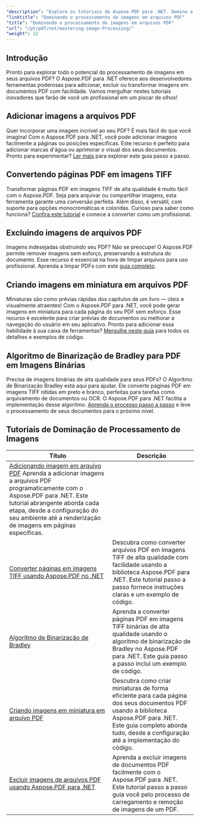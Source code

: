 ```yaml
---
"description": "Explore os tutoriais do Aspose.PDF para .NET. Domine a adição, a conversão e o gerenciamento de imagens em arquivos PDF com guias e exemplos de código fáceis de seguir e otimizados para SEO."
"linktitle": "Dominando o processamento de imagens em arquivos PDF"
"title": "Dominando o processamento de imagens em arquivos PDF"
"url": "/pt/pdf/net/mastering-image-Processing/"
"weight": 22
---
```


## Introdução

Pronto para explorar todo o potencial do processamento de imagens em seus arquivos PDF? O Aspose.PDF para .NET oferece aos desenvolvedores ferramentas poderosas para adicionar, excluir ou transformar imagens em documentos PDF com facilidade. Vamos mergulhar nestes tutoriais inovadores que farão de você um profissional em um piscar de olhos!

## Adicionar imagens a arquivos PDF  

Quer incorporar uma imagem incrível ao seu PDF? É mais fácil do que você imagina! Com o Aspose.PDF para .NET, você pode adicionar imagens facilmente a páginas ou posições específicas. Este recurso é perfeito para adicionar marcas d'água ou aprimorar o visual dos seus documentos. Pronto para experimentar? [Ler mais](./adding-image/) para explorar este guia passo a passo.

## Convertendo páginas PDF em imagens TIFF  

Transformar páginas PDF em imagens TIFF de alta qualidade é muito fácil com o Aspose.PDF. Seja para arquivar ou compartilhar imagens, esta ferramenta garante uma conversão perfeita. Além disso, é versátil, com suporte para opções monocromáticas e coloridas. Curioso para saber como funciona? [Confira este tutorial](./convert-pages-to-tiff-images/) e comece a converter como um profissional.

## Excluindo imagens de arquivos PDF  

Imagens indesejadas obstruindo seu PDF? Não se preocupe! O Aspose.PDF permite remover imagens sem esforço, preservando a estrutura do documento. Esse recurso é essencial na hora de limpar arquivos para uso profissional. Aprenda a limpar PDFs com este [guia completo](./delete-images-from-pdf-files/).  

## Criando imagens em miniatura em arquivos PDF  

Miniaturas são como prévias rápidas dos capítulos de um livro — úteis e visualmente atraentes! Com o Aspose.PDF para .NET, você pode gerar imagens em miniatura para cada página do seu PDF sem esforço. Esse recurso é excelente para criar prévias de documentos ou melhorar a navegação do usuário em seu aplicativo. Pronto para adicionar essa habilidade à sua caixa de ferramentas? [Mergulhe neste guia](./creating-thumbnail-images/) para todos os detalhes e exemplos de código.

## Algoritmo de Binarização de Bradley para PDF em Imagens Binárias  

Precisa de imagens binárias de alta qualidade para seus PDFs? O Algoritmo de Binarização Bradley está aqui para ajudar. Ele converte páginas PDF em imagens TIFF nítidas em preto e branco, perfeitas para tarefas como arquivamento de documentos ou OCR. O Aspose.PDF para .NET facilita a implementação desse algoritmo. [Aprenda o processo passo a passo](./bradley-binarization-algorithm/) e leve o processamento de seus documentos para o próximo nível.

## Tutoriais de Dominação de Processamento de Imagens
| Título | Descrição |
| --- | --- | 
| [Adicionando imagem em arquivo PDF](./adding-image/) Aprenda a adicionar imagens a arquivos PDF programaticamente com o Aspose.PDF para .NET. Este tutorial abrangente aborda cada etapa, desde a configuração do seu ambiente até a renderização de imagens em páginas específicas. |  
| [Converter páginas em imagens TIFF usando Aspose.PDF no .NET](./convert-pages-to-tiff-images/) | Descubra como converter arquivos PDF em imagens TIFF de alta qualidade com facilidade usando a biblioteca Aspose.PDF para .NET. Este tutorial passo a passo fornece instruções claras e um exemplo de código. |  
| [Algoritmo de Binarização de Bradley](./bradley-binarization-algorithm/) | Aprenda a converter páginas PDF em imagens TIFF binárias de alta qualidade usando o algoritmo de binarização de Bradley no Aspose.PDF para .NET. Este guia passo a passo inclui um exemplo de código. |   
| [Criando imagens em miniatura em arquivo PDF](./creating-thumbnail-images/) | Descubra como criar miniaturas de forma eficiente para cada página dos seus documentos PDF usando a biblioteca Aspose.PDF para .NET. Este guia completo aborda tudo, desde a configuração até a implementação do código. |  
| [Excluir imagens de arquivos PDF usando Aspose.PDF para .NET](./delete-images-from-pdf-files/) | Aprenda a excluir imagens de documentos PDF facilmente com o Aspose.PDF para .NET. Este tutorial passo a passo guia você pelo processo de carregamento e remoção de imagens de um PDF. |
